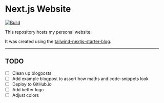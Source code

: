 # Next.js Website

[![Build](https://github.com/tim-hilt/tim-hilt.github.io/actions/workflows/deploy.yml/badge.svg)](https://github.com/tim-hilt/tim-hilt.github.io/actions/workflows/deploy.yml)

This repository hosts my personal website.

It was created using the [tailwind-nextjs-starter-blog](https://github.com/timlrx/tailwind-nextjs-starter-blog).

---

## TODO

- [ ] Clean up blogposts
- [ ] Add example blogpost to assert how maths and code-snippets look
- [ ] Deploy to GitHub.io
- [ ] Add better logo
- [ ] Adjust colors
